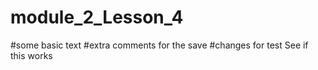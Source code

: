 # module_2_Lesson_4
#some basic text
#extra comments for the save
#changes for test
See if this works

